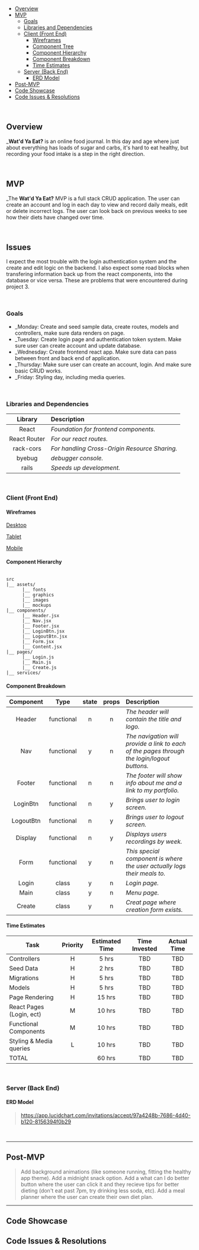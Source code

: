 - [Overview](#overview)
- [MVP](#mvp)
  - [Goals](#goals)
  - [Libraries and Dependencies](#libraries-and-dependencies)
  - [Client (Front End)](#client-front-end)
    - [Wireframes](#wireframes)
    - [Component Tree](#component-tree)
    - [Component Hierarchy](#component-hierarchy)
    - [Component Breakdown](#component-breakdown)
    - [Time Estimates](#time-estimates)
  - [Server (Back End)](#server-back-end)
    - [ERD Model](#erd-model)
- [Post-MVP](#post-mvp)
- [Code Showcase](#code-showcase)
- [Code Issues & Resolutions](#code-issues--resolutions)

<br>

## Overview

_**Wat'd Ya Eat?** is an online food journal. In this day and age where just about everything has loads of sugar and carbs, it's hard to eat healthy, but recording your food intake is a step in the right direction. 


<br>

## MVP
_The **Wat'd Ya Eat?** MVP is a full stack CRUD application. The user can create an account and log in each day to view and record daily meals, edit or delete incorrect logs. The user can look back on previous weeks to see how their diets have changed over time. 

<br>

## Issues

I expect the most trouble with the login authentication system and the create and edit logic on the backend. I also expect some road blocks when transfering information back up from the react components, into the database or vice versa. These are problems that were encountered during project 3.

<br>

### Goals

- _Monday: Create and seed sample data, create routes, models and controllers, make sure data renders on page.
- _Tuesday: Create login page and authentication token system. Make sure user can create account and update database.
- _Wednesday: Create frontend react app. Make sure data can pass between front and back end of application.
- _Thursday: Make sure user can create an account, login. And make sure basic CRUD works.
- _Friday: Styling day, including media queries.

<br>

### Libraries and Dependencies

|     Library      | Description                                |
| :--------------: | :----------------------------------------- |
|      React       | _Foundation for frontend components._ |
|   React Router   | _For our react routes._ |
|    rack-cors     | _For handling Cross-Origin Resource Sharing._|
|      byebug     | _debugger console._|
|      rails       | _Speeds up development._|

<br>

### Client (Front End)

#### Wireframes


[Desktop](https://app.lucidchart.com/documents/edit/3b8076ef-8af0-49fc-a4a2-4a0cfd8d90ec)

[Tablet](https://app.lucidchart.com/invitations/accept/28a0fa1b-d2ab-49c7-92ad-ff0ea39688f4)

[Mobile](https://app.lucidchart.com/invitations/accept/830b65b0-5009-46aa-964a-c1d04f276f01)


#### Component Hierarchy

```

src
|__ assets/
      |__ fonts
      |__ graphics
      |__ images
      |__ mockups
|__ components/
      |__ Header.jsx
      |__ Nav.jsx
      |__ Footer.jsx
      |__ LoginBtn.jsx
      |__ LogoutBtn.jsx
      |__ Form.jsx
      |__ Content.jsx
|__ pages/
      |__ Login.js
      |__ Main.js
      |__ Create.js
|__ services/

```

#### Component Breakdown


|  Component   |    Type    | state | props | Description                                                      |
| :----------: | :--------: | :---: | :---: | :--------------------------------------------------------------- |
|    Header    | functional |   n   |   n   | _The header will contain the title and logo._               |
|     Nav      | functional |   y   |   n   | _The navigation will provide a link to each of the pages through the login/logout buttons._       |
|   Footer     | functional |   n   |   n   | _The footer will show info about me and a link to my portfolio._      |
|   LoginBtn   | functional |   n   |   y   | _Brings user to login screen._ |
|  LogoutBtn   | functional |   n   |   y   | _Brings user to logout screen._ |
|   Display    | functional |   n   |   y   | _Displays users recordings by week._ |
|    Form    | functional |   y   |   n   | _This special component is where the user actually logs their meals to._ |
|    Login | class      |   y   |   n   | _Login page._ |
|    Main  | class      |   y   |   n   | _Menu page._ |
|  Create | class      |   y   |   n   | _Creat page where creation form exists._ |

#### Time Estimates

| Task                       | Priority | Estimated Time | Time Invested | Actual Time |
| -------------------        | :------: | :------------: | :-----------: | :---------: |
| Controllers |    H     |     5 hrs      |     TBD     |     TBD     |
| Seed Data |    H     |     2 hrs      |     TBD     |     TBD     |
| Migrations |    H     |     5 hrs      |     TBD     |     TBD     |
| Models |    H     |     5 hrs      |     TBD     |     TBD     |
| Page Rendering |    H     |     15 hrs      |     TBD     |     TBD     |
| React Pages (Login, ect) |    M     |     10 hrs      |     TBD     |     TBD     |
| Functional Components |    M     |     10 hrs      |     TBD     |     TBD     |
| Styling & Media queries |    L     |     10 hrs      |     TBD     |     TBD     |
| TOTAL                      |          |     60 hrs      |     TBD     |     TBD     |


<br>

### Server (Back End)

#### ERD Model

> https://app.lucidchart.com/invitations/accept/97a4248b-7686-4d40-b120-8156394f0b29

<br>

***

## Post-MVP

> Add background animations (like someone running, fitting the healthy app theme).
> Add a midnight snack option.
> Add a what can I do better button where the user can click it and they recieve tips for better dieting (don't eat past 7pm, try drinking less soda, etc).
> Add a meal planner where the user can create their own diet plan.

***

## Code Showcase

## Code Issues & Resolutions

